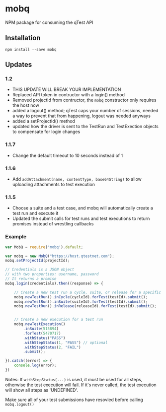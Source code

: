 # mobq
NPM package for consuming the qTest API


## Installation
`npm install --save mobq`

## Updates
### 1.2
* THIS UPDATE WILL BREAK YOUR IMPLEMENTATION
* Replaced API token in contructor with a login() method
* Removed projectId from contructor, the `mobq` constructor only requires the host now
* added a logout() method; qTest caps your number of sessions, needed a way to prevent that from happening, logout was needed anyways
* added a setProjectId() method
* updated how the driver is sent to the TestRun and TestExection objects to compensate for login changes


### 1.1.7
* Change the default timeout to 10 seconds instead of 1

### 1.1.6
* Add `addAttachment(name, contentType, base64String)` to allow uploading attachments to test execution

### 1.1.5
* Choose a suite and a test case, and mobq will automatically create a test run and execute it
* Updated the submit calls for test runs and test executions to return promises instead of wrestling callbacks


### Example
```javascript
var MobQ = require('mobq').default;

var mobq = new MobQ("https://host.qtestnet.com");
mobq.setProjectId(projectId);

// Credentials is a JSON object
// with two properties: username, password
// It returns a promise
mobq.login(credentials).then((response) => {

	// Create a new test run a cycle, suite, or release for a specific test case
	mobq.newTestRun().inCycle(cycleId).forTest(testId).submit();
	mobq.newTestRun().inSuite(suiteId).forTest(testId).submit();
	mobq.newTestRun().inRelease(releaseId).forTest(testId).submit();


	// Create a new execution for a test run
	mobq.newTestExecution()
		.inSuite(515894)
		.forTest(5470717)
		.withStatus("PASS")
		.withStepStatus(1, "PASS") // optional
		.withStepStatus(2, "FAIL")
		.submit();

}).catch((error) => {
	console.log(error);
})
```

Notes: 
If `withStepStatus(...)` is used, it must be used for all steps,
otherwise the test execution will fail.
If it's never called, the test execution will show all steps as 'UNDEFINED'.

Make sure all of your test submissions have resovled before calling `mobq.logout()`


